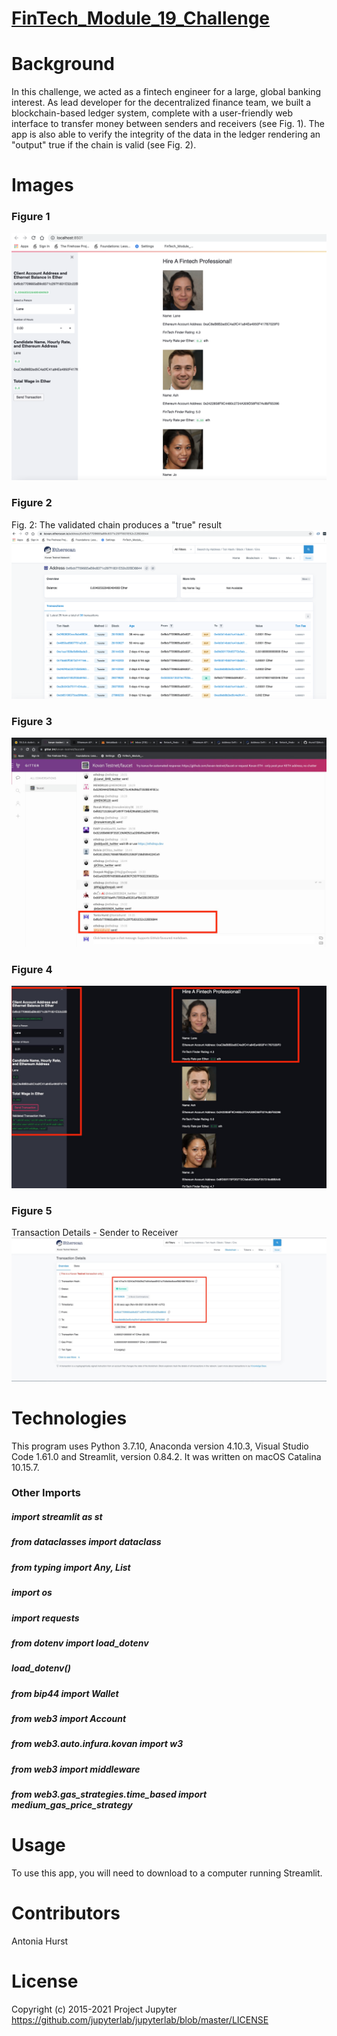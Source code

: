 # [FinTech_Module_19_Challenge](https://github.com/toniahurst/FinTech_Module_19_Challenge)

# Background

In this challenge, we acted as a fintech engineer for a large, global banking interest. As lead developer for the decentralized finance team, we built a blockchain-based ledger system, complete with a user-friendly web interface to transfer money between senders and receivers (see Fig. 1). The app is also able to verify the integrity of the data in the ledger rendering an "output" true if the chain is valid (see Fig. 2).

# Images
### Figure 1

![Fig 1 - ](https://github.com/toniahurst/FinTech_Module_19_Challenge/blob/main/images/Figure-1.png)

### Figure 2
Fig. 2: The validated chain produces a "true" result
![Fig 2 - ](https://github.com/toniahurst/FinTech_Module_19_Challenge/blob/main/images/Figure-2.png)

### Figure 3
![Fig 3 - ](https://github.com/toniahurst/FinTech_Module_19_Challenge/blob/main/images/Figure-3.jpeg)

### Figure 4
![Fig 4 - ](https://github.com/toniahurst/FinTech_Module_19_Challenge/blob/main/images/Figure-4.jpeg)

### Figure 5
Transaction Details - Sender to Receiver
![Fig 5 - ](https://github.com/toniahurst/FinTech_Module_19_Challenge/blob/main/images/Figure-5.jpeg)


# Technologies

This program uses Python 3.7.10, Anaconda version 4.10.3, Visual Studio Code 1.61.0 and Streamlit, version 0.84.2. It was written on macOS Catalina 10.15.7.

### Other Imports
##### import streamlit as st
##### from dataclasses import dataclass
##### from typing import Any, List
##### import os
##### import requests
##### from dotenv import load_dotenv
##### load_dotenv()
##### from bip44 import Wallet
##### from web3 import Account
##### from web3.auto.infura.kovan import w3
##### from web3 import middleware
##### from web3.gas_strategies.time_based import medium_gas_price_strategy

# Usage
To use this app, you will need to download to a computer running Streamlit. 

# Contributors

Antonia Hurst

# License
Copyright (c) 2015-2021 Project Jupyter https://github.com/jupyterlab/jupyterlab/blob/master/LICENSE



